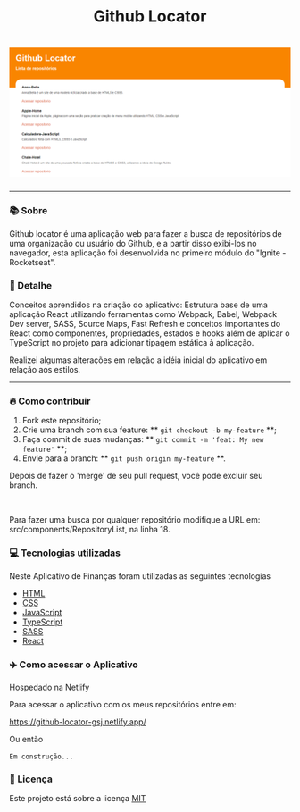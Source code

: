 <h1 align="center">Github Locator</h1>
<h1 align="center"><img src="./src/images/github-locator-home-desktop.PNG"></h1>

<hr>

### 📚 Sobre

Github locator é uma aplicação web para fazer a busca de repositórios de uma organização ou usuário do Github, e a partir disso exibi-los no navegador, esta aplicação foi desenvolvida no primeiro módulo do "Ignite - Rocketseat".

### 🎨 Detalhe

Conceitos aprendidos na criação do aplicativo: Estrutura base de uma aplicação React utilizando ferramentas como Webpack, Babel, Webpack Dev server, SASS, Source Maps, Fast Refresh e conceitos importantes do React como componentes, propriedades, estados e hooks além de aplicar o TypeScript no projeto para adicionar tipagem estática à aplicação.<br>

Realizei algumas alterações em relação a idéia inicial do aplicativo em relação aos estilos.

<hr>

### 🔥 Como contribuir

1. Fork este repositório;
2. Crie uma branch com sua feature: ** `git checkout -b my-feature` **;
3. Faça commit de suas mudanças: ** `git commit -m 'feat: My new feature'` **;
4. Envie para a branch: ** `git push origin my-feature` **.

Depois de fazer o 'merge' de seu pull request, você pode excluir seu branch.

<br>

Para fazer uma busca por qualquer repositório modifique a URL em: src/components/RepositoryList, na linha 18.

### 💻 Tecnologias utilizadas

Neste Aplicativo de Finanças foram utilizadas as seguintes tecnologias

- [HTML](https://www.w3schools.com/html/)
- [CSS](https://www.w3schools.com/css/)
- [JavaScript](https://www.w3schools.com/js/)
- [TypeScript](https://www.typescriptlang.org/)
- [SASS](https://sass-lang.com/)
- [React](https://pt-br.reactjs.org/)

### ✈️ Como acessar o Aplicativo 

Hospedado na Netlify

Para acessar o aplicativo com os meus repositórios entre em:

https://github-locator-gsj.netlify.app/

Ou então 

```
Em construção...
```

### 📃 Licença

Este projeto está sobre a licença <a href="https://github.com/GilbertoASJ/Github-locator/blob/main/LICENSE">MIT</a>